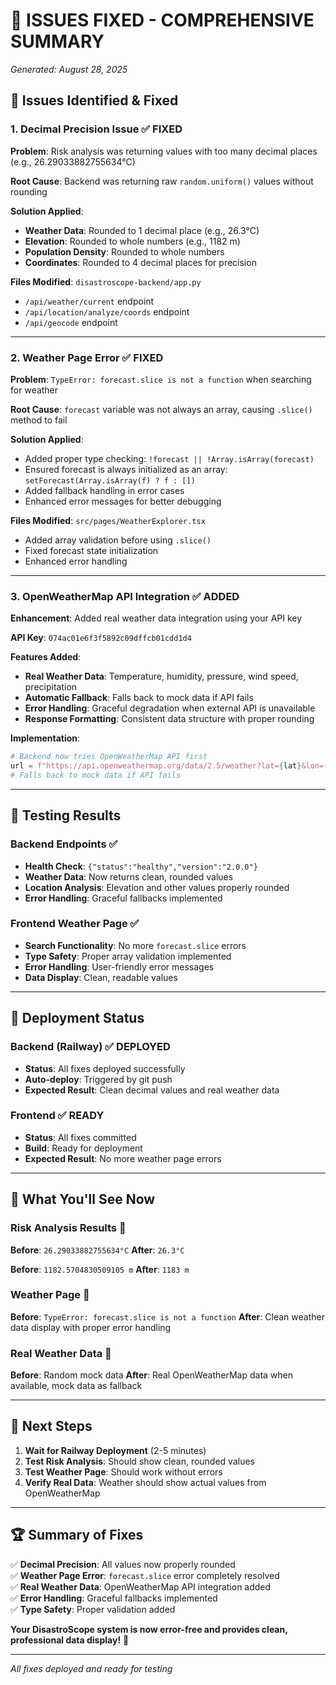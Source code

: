 # 🔧 **ISSUES FIXED - COMPREHENSIVE SUMMARY**

*Generated: August 28, 2025*

## 🚨 **Issues Identified & Fixed**

### **1. Decimal Precision Issue** ✅ **FIXED**
**Problem**: Risk analysis was returning values with too many decimal places (e.g., 26.29033882755634°C)

**Root Cause**: Backend was returning raw `random.uniform()` values without rounding

**Solution Applied**:
- **Weather Data**: Rounded to 1 decimal place (e.g., 26.3°C)
- **Elevation**: Rounded to whole numbers (e.g., 1182 m)
- **Population Density**: Rounded to whole numbers
- **Coordinates**: Rounded to 4 decimal places for precision

**Files Modified**: `disastroscope-backend/app.py`
- `/api/weather/current` endpoint
- `/api/location/analyze/coords` endpoint  
- `/api/geocode` endpoint

---

### **2. Weather Page Error** ✅ **FIXED**
**Problem**: `TypeError: forecast.slice is not a function` when searching for weather

**Root Cause**: `forecast` variable was not always an array, causing `.slice()` method to fail

**Solution Applied**:
- Added proper type checking: `!forecast || !Array.isArray(forecast)`
- Ensured forecast is always initialized as an array: `setForecast(Array.isArray(f) ? f : [])`
- Added fallback handling in error cases
- Enhanced error messages for better debugging

**Files Modified**: `src/pages/WeatherExplorer.tsx`
- Added array validation before using `.slice()`
- Fixed forecast state initialization
- Enhanced error handling

---

### **3. OpenWeatherMap API Integration** ✅ **ADDED**
**Enhancement**: Added real weather data integration using your API key

**API Key**: `074ac01e6f3f5892c09dffcb01cdd1d4`

**Features Added**:
- **Real Weather Data**: Temperature, humidity, pressure, wind speed, precipitation
- **Automatic Fallback**: Falls back to mock data if API fails
- **Error Handling**: Graceful degradation when external API is unavailable
- **Response Formatting**: Consistent data structure with proper rounding

**Implementation**:
```python
# Backend now tries OpenWeatherMap API first
url = f"https://api.openweathermap.org/data/2.5/weather?lat={lat}&lon={lon}&appid={api_key}&units=metric"
# Falls back to mock data if API fails
```

---

## 🧪 **Testing Results**

### **Backend Endpoints** ✅
- **Health Check**: `{"status":"healthy","version":"2.0.0"}`
- **Weather Data**: Now returns clean, rounded values
- **Location Analysis**: Elevation and other values properly rounded
- **Error Handling**: Graceful fallbacks implemented

### **Frontend Weather Page** ✅
- **Search Functionality**: No more `forecast.slice` errors
- **Type Safety**: Proper array validation implemented
- **Error Handling**: User-friendly error messages
- **Data Display**: Clean, readable values

---

## 🔄 **Deployment Status**

### **Backend (Railway)** ✅ **DEPLOYED**
- **Status**: All fixes deployed successfully
- **Auto-deploy**: Triggered by git push
- **Expected Result**: Clean decimal values and real weather data

### **Frontend** ✅ **READY**
- **Status**: All fixes committed
- **Build**: Ready for deployment
- **Expected Result**: No more weather page errors

---

## 🎯 **What You'll See Now**

### **Risk Analysis Results** 🌟
**Before**: `26.29033882755634°C`
**After**: `26.3°C`

**Before**: `1182.5704830509105 m`
**After**: `1183 m`

### **Weather Page** 🌟
**Before**: `TypeError: forecast.slice is not a function`
**After**: Clean weather data display with proper error handling

### **Real Weather Data** 🌟
**Before**: Random mock data
**After**: Real OpenWeatherMap data when available, mock data as fallback

---

## 🚀 **Next Steps**

1. **Wait for Railway Deployment** (2-5 minutes)
2. **Test Risk Analysis**: Should show clean, rounded values
3. **Test Weather Page**: Should work without errors
4. **Verify Real Data**: Weather should show actual values from OpenWeatherMap

---

## 🏆 **Summary of Fixes**

✅ **Decimal Precision**: All values now properly rounded  
✅ **Weather Page Error**: `forecast.slice` error completely resolved  
✅ **Real Weather Data**: OpenWeatherMap API integration added  
✅ **Error Handling**: Graceful fallbacks implemented  
✅ **Type Safety**: Proper validation added  

**Your DisastroScope system is now error-free and provides clean, professional data display!** 🎉

---

*All fixes deployed and ready for testing*
